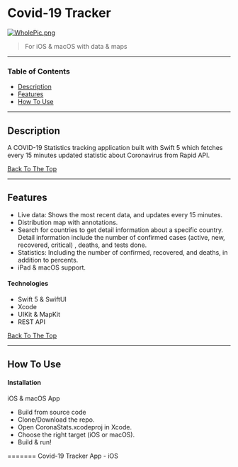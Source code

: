 # Covid-19 Tracker

[![WholePic.png](https://i.postimg.cc/wBWDSXsJ/WholePic.png)](https://postimg.cc/WDkDZJ8b)

>For iOS & macOS with data & maps

---

### Table of Contents

- [Description](#description)
- [Features](#features)
- [How To Use](#how-to-use)

---

## Description

A COVID-19 Statistics tracking application built with Swift 5 which fetches every 15 minutes updated statistic about Coronavirus from Rapid API.

[Back To The Top](#read-me-template)

---
## Features

* Live data: Shows the most recent data, and updates every 15 minutes.
* Distribution map with annotations.
* Search for countries to get detail information about a specific country. Detail information include the number of confirmed cases (active,
new, recovered, critical) , deaths, and tests done.
* Statistics: Including the number of confirmed, recovered, and deaths, in addition to percents.
* iPad & macOS support.

#### Technologies

-  Swift 5 & SwiftUI
-  Xcode
-  UIKit & MapKit
-  REST API

[Back To The Top](#read-me-template)

---
## How To Use

#### Installation
iOS & macOS App
* Build from source code
* Clone/Download the repo.
* Open CoronaStats.xcodeproj in Xcode.
* Choose the right target (iOS or macOS).
* Build & run!

=======
Covid-19 Tracker App - iOS
>>>>>>> 
